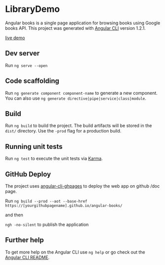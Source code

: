 # LibraryDemo

Angular books is a single page application for browsing books using Google books API.
This project was generated with [Angular CLI](https://github.com/angular/angular-cli) version 1.2.1.

[live demo](https://tommaso-sebastianelli.github.io/angular-books/search)

## Dev server

Run `ng serve --open`

## Code scaffolding

Run `ng generate component component-name` to generate a new component. You can also use `ng generate directive|pipe|service|class|module`.

## Build

Run `ng build` to build the project. The build artifacts will be stored in the `dist/` directory. Use the `-prod` flag for a production build.

## Running unit tests

Run `ng test` to execute the unit tests via [Karma](https://karma-runner.github.io).

## GitHub Deploy

The project uses [angular-cli-ghpages](https://www.npmjs.com/package/angular-cli-ghpages) to deploy the web app on github /doc page.

Run `ng build --prod --aot --base-href https://[yourgithubpagename].github.io/angular-books/` 

and then

`ngh -no-silent` to publish the application


## Further help

To get more help on the Angular CLI use `ng help` or go check out the [Angular CLI README](https://github.com/angular/angular-cli/blob/master/README.md).
